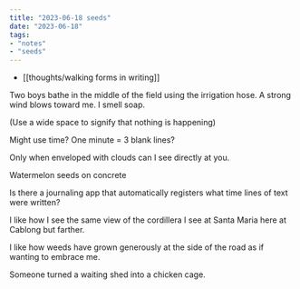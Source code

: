 ```yaml
---
title: "2023-06-18 seeds"
date: "2023-06-18"
tags:
- "notes"
- "seeds"
---
```


- [[thoughts/walking forms in writing]]

Two boys bathe in the middle of the field using the irrigation hose.
A strong wind blows toward me.
I smell soap.

(Use a wide space to signify that nothing is happening)

Might use time? One minute = 3 blank lines?

Only when enveloped with clouds can I see directly at you.

Watermelon seeds on concrete

Is there a journaling app that automatically registers what time lines of text were written?

I like how I see the same view of the cordillera I see at Santa Maria here at Cablong but farther.

I like how weeds have grown generously at the side of the road as if wanting to embrace me.

Someone turned a waiting shed into a chicken cage.